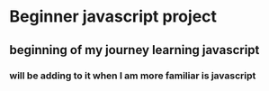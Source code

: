 # Beginner javascript project
## beginning of my journey learning javascript
### will be adding to it when I am more familiar is javascript

